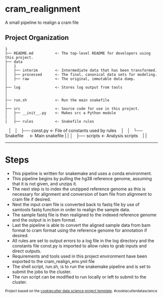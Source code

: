 cram_realignment
==============================

A small pipeline to realign a cram file

Project Organization
------------

    ├
    ├── README.md          <- The top-level README for developers using this project.
    ├── data
    │   ├
    │   ├── interim        <- Intermediate data that has been transformed.
    │   ├── processed      <- The final, canonical data sets for modeling.
    │   ├── raw            <- The original, immutable data dump.
    │   
    ├── log                <- Stores log output from tools
    │
    │
    ├── run.sh             <- Run the main snakefile
    |
    ├── src                <- Source code for use in this project.
    │   ├── __init__.py    <- Makes src a Python module
    │   │
    |   ├── rules          <- Snakefile rules
    │   │   ├── const.py   <- File of constants used by rules
    │   │   └── Snakefile      <- Main snakefile
    |   |
    │   ├── scripts        <- Analysis scripts
    |   |

--------

Steps
============================

* This pipeline is written for snakemake and uses a conda environment.
* This pipeline begins by pulling the hg38 reference genome, assuming that it is not given, and unzips it.
* The next step is to index the unzipped reference genome as this is necessary for alignment and conversion of bam file from alignment to cram file if desired.
* Next the input cram file is converted back to fastq file by use of samtools fastq function in order to realign the sample data.
* The sample fastq file is then realigned to the indexed reference genome and the output is in bam format.
* Last the pipeline is able to convert the aligned sample data from bam format to cram format using the reference genome for annotation if desired.
* All rules are set to output errors to a log file in the log directory and the constants file const.py is imported to allow rules to grab inputs and direct outputs.
* Requirements and tools used in this project environment have been exported to the cram_realign_env.yml file
* The shell script, run.sh, is to run the snakemake pipeline and is set to submit the jobs to the cluster.
* The run script can be modified to run locally or left to submit to the cluster.

<p><small>Project based on the <a target="_blank" href="https://drivendata.github.io/cookiecutter-data-science/">cookiecutter data science project template</a>. #cookiecutterdatascience</small></p>
